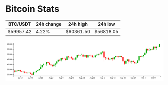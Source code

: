 # Bitcoin Stats

BTC/USDT|24h change|24h high|24h low|
|---|---|---|---|
|$59957.42|4.22%|$60361.50|$56818.05|

<img src="./chart.svg">
